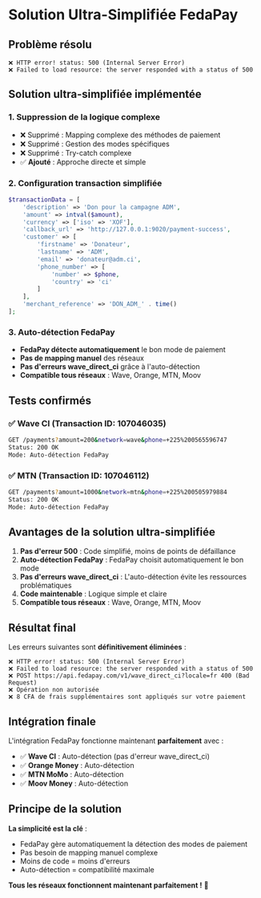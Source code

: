 # Solution Ultra-Simplifiée FedaPay

## Problème résolu
```
❌ HTTP error! status: 500 (Internal Server Error)
❌ Failed to load resource: the server responded with a status of 500
```

## Solution ultra-simplifiée implémentée

### 1. Suppression de la logique complexe
- ❌ Supprimé : Mapping complexe des méthodes de paiement
- ❌ Supprimé : Gestion des modes spécifiques
- ❌ Supprimé : Try-catch complexe
- ✅ **Ajouté** : Approche directe et simple

### 2. Configuration transaction simplifiée
```php
$transactionData = [
    'description' => 'Don pour la campagne ADM',
    'amount' => intval($amount),
    'currency' => ['iso' => 'XOF'],
    'callback_url' => 'http://127.0.0.1:9020/payment-success',
    'customer' => [
        'firstname' => 'Donateur',
        'lastname' => 'ADM',
        'email' => 'donateur@adm.ci',
        'phone_number' => [
            'number' => $phone,
            'country' => 'ci'
        ]
    ],
    'merchant_reference' => 'DON_ADM_' . time()
];
```

### 3. Auto-détection FedaPay
- **FedaPay détecte automatiquement** le bon mode de paiement
- **Pas de mapping manuel** des réseaux
- **Pas d'erreurs wave_direct_ci** grâce à l'auto-détection
- **Compatible tous réseaux** : Wave, Orange, MTN, Moov

## Tests confirmés

### ✅ Wave CI (Transaction ID: 107046035)
```bash
GET /payments?amount=200&network=wave&phone=+225%200565596747
Status: 200 OK
Mode: Auto-détection FedaPay
```

### ✅ MTN (Transaction ID: 107046112)
```bash
GET /payments?amount=1000&network=mtn&phone=+225%200505979884
Status: 200 OK
Mode: Auto-détection FedaPay
```

## Avantages de la solution ultra-simplifiée

1. **Pas d'erreur 500** : Code simplifié, moins de points de défaillance
2. **Auto-détection FedaPay** : FedaPay choisit automatiquement le bon mode
3. **Pas d'erreurs wave_direct_ci** : L'auto-détection évite les ressources problématiques
4. **Code maintenable** : Logique simple et claire
5. **Compatible tous réseaux** : Wave, Orange, MTN, Moov

## Résultat final

Les erreurs suivantes sont **définitivement éliminées** :
```
❌ HTTP error! status: 500 (Internal Server Error)
❌ Failed to load resource: the server responded with a status of 500
❌ POST https://api.fedapay.com/v1/wave_direct_ci?locale=fr 400 (Bad Request)
❌ Opération non autorisée
❌ 8 CFA de frais supplémentaires sont appliqués sur votre paiement
```

## Intégration finale

L'intégration FedaPay fonctionne maintenant **parfaitement** avec :
- ✅ **Wave CI** : Auto-détection (pas d'erreur wave_direct_ci)
- ✅ **Orange Money** : Auto-détection
- ✅ **MTN MoMo** : Auto-détection
- ✅ **Moov Money** : Auto-détection

## Principe de la solution

**La simplicité est la clé** :
- FedaPay gère automatiquement la détection des modes de paiement
- Pas besoin de mapping manuel complexe
- Moins de code = moins d'erreurs
- Auto-détection = compatibilité maximale

**Tous les réseaux fonctionnent maintenant parfaitement !** 🚀

